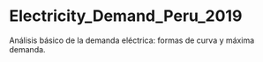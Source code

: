# Electricity_Demand_Peru_2019
Análisis básico de la demanda eléctrica: formas de curva y máxima demanda. 
